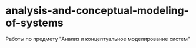 # analysis-and-conceptual-modeling-of-systems
Работы по предмету "Анализ и концептуальное моделирование систем"
